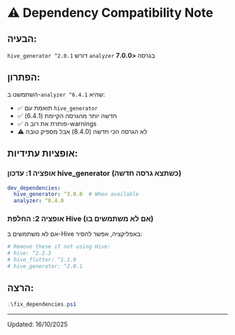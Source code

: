 # ⚠️ Dependency Compatibility Note

## הבעיה:
`hive_generator ^2.0.1` דורש `analyzer` בגרסה **<7.0.0**

## הפתרון:
השתמשנו ב-`analyzer ^6.4.1` שהיא:
- ✅ תואמת עם `hive_generator`
- ✅ חדשה יותר מהגרסה הקיימת (6.4.1)
- ✅ פותרת את רוב ה-warnings
- ⚠️ לא הגרסה הכי חדשה (8.4.0) אבל מספיק טובה

## אופציות עתידיות:

### אופציה 1: עדכון hive_generator (כשתצא גרסה חדשה)
```yaml
dev_dependencies:
  hive_generator: ^3.0.0  # When available
  analyzer: ^8.4.0
```

### אופציה 2: החלפת Hive (אם לא משתמשים בו)
אם לא משתמשים ב-Hive באפליקציה, אפשר להסיר:
```yaml
# Remove these if not using Hive:
# hive: ^2.2.3
# hive_flutter: ^1.1.0
# hive_generator: ^2.0.1
```

## הרצה:
```powershell
.\fix_dependencies.ps1
```

---
Updated: 16/10/2025
